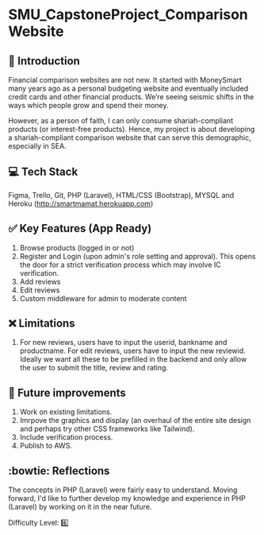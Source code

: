 # SMU_CapstoneProject_ComparisonWebsite

## :book: Introduction

Financial comparison websites are not new. It started with MoneySmart many years ago as a personal budgeting website and eventually included credit cards and other financial products. We’re seeing seismic shifts in the ways which people grow and spend their money.

However, as a person of faith, I can only consume shariah-compliant products (or interest-free products). Hence, my project is about developing a shariah-compliant comparison website that can serve this demographic, especially in SEA.

## :computer: Tech Stack

Figma, Trello, Git, PHP (Laravel), HTML/CSS (Bootstrap), MYSQL and Heroku (<http://smartmamat.herokuapp.com>)

## :white_check_mark: Key Features (App Ready)

1. Browse products (logged in or not)
2. Register and Login (upon admin's role setting and approval). This opens the door for a strict verification process which may involve IC verification.
3. Add reviews
4. Edit reviews
5. Custom middleware for admin to moderate content

  
## :x: Limitations

1. For new reviews, users have to input the userid, bankname and productname. For edit reviews, users have to input the new reviewid. Ideally we want all these to be prefilled in the backend and only allow the user to submit the title, review and rating.

## :runner: Future improvements

1. Work on existing limitations.
2. Imrpove the graphics and display (an overhaul of the entire site design and perhaps try other CSS frameworks like Tailwind).
3. Include verification process.
4. Publish to AWS.


## :bowtie: Reflections

The concepts in PHP (Laravel) were fairly easy to understand. Moving forward, I'd like to further develop my knowledge and experience in PHP (Laravel) by working on it in the near future.

Difficulty Level: :six:

